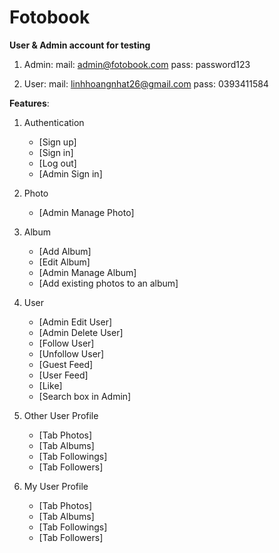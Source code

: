 # Fotobook

**User & Admin account for testing**
1. Admin:
mail: admin@fotobook.com
pass: password123

2. User:
mail: linhhoangnhat26@gmail.com
pass: 0393411584


**Features**:

1. Authentication
    - [Sign up]
    - [Sign in]
    - [Log out]
    - [Admin Sign in]

2. Photo
    - [Admin Manage Photo]

3. Album
    - [Add Album]
    - [Edit Album]
    - [Admin Manage Album]
    - [Add existing photos to an album]

4. User
    - [Admin Edit User]
    - [Admin Delete User]
    - [Follow User]
    - [Unfollow User]
    - [Guest Feed]
    - [User Feed]
    - [Like]
    - [Search box in Admin]


5. Other User Profile
    - [Tab Photos]
    - [Tab Albums]
    - [Tab Followings]
    - [Tab Followers]


6. My User Profile
    - [Tab Photos]
    - [Tab Albums]
    - [Tab Followings]
    - [Tab Followers]

